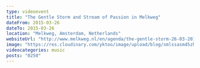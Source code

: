 ```yaml
---
type: videoevent
title: "The Gentle Storm and Stream of Passion in Melkweg"
dateFrom: 2015-03-26
dateTo: 2015-03-26
location: "Melkweg, Amsterdam, Netherlands"
websiteUrl: "http://www.melkweg.nl/en/agenda/the-gentle-storm-26-03-2015"
image: "https://res.cloudinary.com/yktoo/image/upload/blog/smlssasm45zh3150.jpg"
videocategories: music
posts: "0250"
---
```

